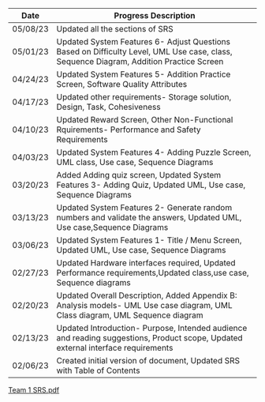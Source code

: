  |      Date       |  Progress Description  |
 |  --------------   | ----------------|
 |   05/08/23  | Updated all the sections of SRS  |
 |   05/01/23  |	Updated System Features 6- Adjust Questions Based on Difficulty Level, UML Use case, class, Sequence Diagram, Addition Practice Screen |
 |   04/24/23	 | Updated System Features 5- Addition Practice Screen, Software Quality Attributes |
 |   04/17/23	 | Updated other requirements- Storage solution, Design, Task, Cohesiveness |
 |   04/10/23	 | Updated Reward Screen, Other Non-Functional Rquirements- Performance and Safety Requirements |
 |   04/03/23	 | Updated System Features 4- Adding Puzzle Screen, UML class, Use case, Sequence Diagrams |
 |   03/20/23  | Added Adding quiz screen, Updated System Features 3- Adding Quiz, Updated UML, Use case, Sequence Diagrams |
 |   03/13/23 	| Updated System Features 2- Generate random numbers and validate the answers, Updated UML, Use case,Sequence Diagrams |
 |   03/06/23  | Updated System Features 1- Title / Menu Screen, Updated UML, Use case, Sequence Diagrams |
 |   02/27/23  | Updated Hardware interfaces required, Updated Performance requirements,Updated class,use case, Sequence diagrams |
 |   02/20/23	 | Updated Overall Description, Added Appendix B: Analysis models- UML Use case diagram, UML Class diagram, UML Sequence diagram |
 |   02/13/23 	| Updated Introduction- Purpose, Intended audience and reading suggestions, Product scope, Updated external interface requirements |
 |   02/06/23 	| Created initial version of document, Updated SRS with Table of Contents |

[Team 1 SRS.pdf](https://github.com/Team-1-Spring23/Math-App/files/11436461/Team.1.SRS.pdf)
